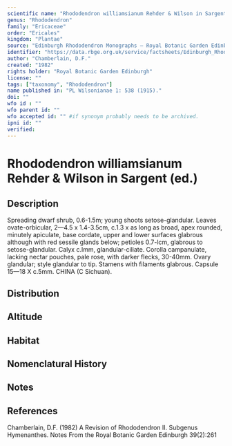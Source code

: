 ```yaml
---
scientific name: "Rhododendron williamsianum Rehder & Wilson in Sargent (ed.)"
genus: "Rhododendron"
family: "Ericaceae"
order: "Ericales"
kingdom: "Plantae"
source: "Edinburgh Rhododendron Monographs – Royal Botanic Garden Edinburgh"
identifier: "https://data.rbge.org.uk/service/factsheets/Edinburgh_Rhododendron_Monographs.xhtml"
author: "Chamberlain, D.F."
created: "1982"
rights holder: "Royal Botanic Garden Edinburgh"
license: ""
tags: ["taxonomy", "Rhododendron"]
name published in: "PL Wilsonianae 1: 538 (1915)."
doi: ""
wfo id : ""
wfo parent id: ""
wfo accepted id: "" #if synonym probably needs to be archived.                      
ipni id: ""
verified:
---
```


                       

# Rhododendron williamsianum Rehder & Wilson in Sargent (ed.)

## Description
Spreading dwarf shrub, 0.6-1.5m; young shoots setose-glandular. Leaves ovate-orbicular, 2—4.5 x 1.4-3.5cm, c.1.3 x as long as broad, apex rounded, minutely apiculate, base cordate, upper and lower surfaces glabrous although with red sessile glands below; petioles 0.7-lcm, glabrous to setose-glandular. Calyx c.lmm, glandular-ciliate. Corolla campanulate, lacking nectar pouches, pale rose, with darker flecks, 30-40mm. Ovary glandular; style glandular to tip. Stamens with filaments glabrous. Capsule 15—18 X c.5mm. CHINA (C Sichuan).

## Distribution


## Altitude


## Habitat


## Nomenclatural History

                       
## Notes


## References

Chamberlain, D.F. (1982) A Revision of Rhododendron II. Subgenus Hymenanthes. Notes From the Royal Botanic Garden Edinburgh 39(2):261
